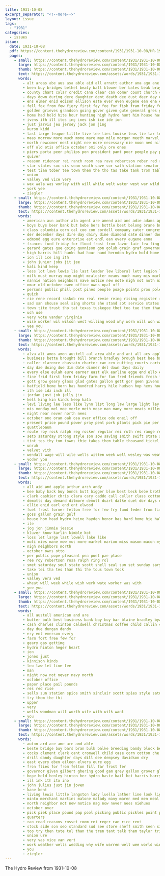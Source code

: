 ```yaml
---
title: 1931-10-08
excerpt_separator: "<!--more-->"
layout: issue
tags:
  - "1931"
categories:
  - issues
issue:
  date: 1931-10-08
  pdf: https://content.thehydroreview.com/content/1931/1931-10-08/HR-1931-10-08.pdf
  pages:
    - small: https://content.thehydroreview.com/content/1931/1931-10-08/small/HR-1931-10-08-01.jpg
      large: https://content.thehydroreview.com/content/1931/1931-10-08/large/HR-1931-10-08-01.jpg
      thumb: https://content.thehydroreview.com/content/1931/1931-10-08/thumbnails/HR-1931-10-08-01.jpg
      text: https://content.thehydroreview.com/assets/words/1931/1931-10-08/HR-1931-10-08-01.txt
      words:
        - alt areas abe aus asa able aid all arnett author ana ago ane arms and arthur acs aban
        - been buy bridges bethel beaty ball blower ber bales beak bray baby bair baptist body binger bina bear banks bill bae bankers bead but bil both band best buffalo black bank business bet bradshaw bel blaine beat
        - county chant colar credit cana clear can comer count church custer che crea company coin cam chill cane chance child come city caddo congress cedar car corp close
        - days down during dere daughter dent death dee dust deer day doctor danger dies
        - ens elmer enid edison ellison este ever even eugene ean ena ead ernest esses eakins eli
        - fell fox from few fiery first fay foe for fish fram friday found free filling friend fos farm farmer fah
        - golden grieves grandson going gover given gute general gres gibbon gee gab game gin gum garvey groom good genes
        - home had hold hite hour hunting high hydro hunt him house hardware her hud head hess hen held helt has hee har handle hose haga hien
        - ivens ith ill ites ing ines ish ice ide ion
        - just jarvis jeu jersey jack jon jing
        - kuron kidd
        - last large league little live lee lies louise leas lie lar loon leader loa lean larger
        - maas morrow more much mone mare may mile morgan meeth marvel mito might man market matte mention missouri mike mele many miss mix miller mas made mis men
        - north newcomer nest night nee nore necessary nie noon ned nil neighbor not new nance now nga notice news noma name
        - off old otis office october omi only ore ones
        - piers porta peer philips pon president pant poor people pay plan per phy plenty posin pate pak place private pla pitzer pack peak public power pain pal pers
        - quiver
        - reason ridenour rei ranch room rea rave robertson reber red rious ring reer
        - star states soc sis seam seath save sor sath station senator sleep sylvester sam set seats standing stevens stoe sas slow store stoves sunday son sil sie smith sale she swing stock sting safe sour score sar sal saturday sider stanfill saw showell six special
        - test tian tober tee town them the tho tas take tank trom table tod trailer tae toe thi ton tol tow tie tala ted terrible tes then tom tra ten than texas try
        - union
        - valley ved vice very
        - wax wala was worley with will while welt water west war wild wolf waller went wish wedding white wie wil weed wave wally wan wooden weatherford world well week
        - york yee
        - ziegler
    - small: https://content.thehydroreview.com/content/1931/1931-10-08/small/HR-1931-10-08-02.jpg
      large: https://content.thehydroreview.com/content/1931/1931-10-08/large/HR-1931-10-08-02.jpg
      thumb: https://content.thehydroreview.com/content/1931/1931-10-08/thumbnails/HR-1931-10-08-02.jpg
      text: https://content.thehydroreview.com/assets/words/1931/1931-10-08/HR-1931-10-08-02.txt
      words:
        - american aun author ala agent are amend aid and adie adams apt apple ard all asia
        - boys buys beer bank but bebe bers bottle best belong brane business beek both bryan bran billy banks been brief bassler busi bene beisel bread bureau
        - class columbia corn cal coo con cordell company cater congress carolina civil city county come creek crail clos cousins che core crom cate cee cares
        - der december days dire day dairy dime diamond date dinner done delaware
        - edmond egg eure enterprise est endl ean every eugene enna
        - frances fund friday for flood frost from favor fair few fing first foster friendly
        - gerard gates gue going gunnison gon golub grain graf governor graves gin goes general gold
        - high harris hill hanks had hour hand herndon hydro hold home hay harm hard has human him hampshire henry han
        - ion ill ice ing ith
        - john junior jobs jit jee
        - kali kind keep
        - less lot laws lewis lie last leader lew liberal lett legion little labor lay
        - milk must murray may might mcalester means much many mis market meal morris men maryland mash maine mann man mor mae more
        - nannie nation neighbors nave notice new note nigh not noth nat now night nutter
        - omar old october owen office owns opal off
        - persons public phill post pines people poage points proo pole per pay president peal plant phy plan peres
        - quick
        - rie rene record raskob rex real revie reing rising register royal
        - sad san shouse seal sing shorts she stand sot service states seed sours sickles sickle side south state sola score spohn sunday swallows sues soy save servant say senior small share sugar swope sale solid
        - town tite trust tho tat texas tuskegee thet too tue them than thi ton the tow times tines ten till tal toa tate timbers toy tape
        - uch use
        - very vote vander virginia
        - wise worker wil wilson west willing wood why worn will won wage wages week work wes wait winter was wissing wedge went with writer
        - yee you
    - small: https://content.thehydroreview.com/content/1931/1931-10-08/small/HR-1931-10-08-03.jpg
      large: https://content.thehydroreview.com/content/1931/1931-10-08/large/HR-1931-10-08-03.jpg
      thumb: https://content.thehydroreview.com/content/1931/1931-10-08/thumbnails/HR-1931-10-08-03.jpg
      text: https://content.thehydroreview.com/assets/words/1931/1931-10-08/HR-1931-10-08-03.txt
      words:
        - alva ali amos amon austell aul area able and ani all acs apple ale ace alge appleman ater are
        - business bette brought bill branch bradley brough best bee bart barber ber baby bet byam bank burner beans butte butter
        - caller clarence chastain charter can cen cutting courts cartwright city cash company charles car cost crail curly church coffee caddo come cold cry con comes channels
        - day dae doing due dim date dinner del down days daily
        - every else eulah eure earner east elk earline egge end ello egg elmer eral eith eck ery early evens
        - fine frid first fern friday farm for fam fred friends fresh few from full fete fable frank
        - gott grow geary glass glad gates gallon gett gor geen givens
        - hatfield home horn has hundred harry hile hudson hop hems how hinton holy henke hydro hone half heart helps hunting hay hag
        - ith ise ida inch ill
        - jordan just job jelly jin
        - kell king kin kinds keep kata
        - levi living lee less like lynn list long law large light ley leet low loo lorene luella lok leather last let look
        - mis monday mel moe merle meth mose man many more meats miller mia miss miles myler market men money much moat meck marie mustard meza mary mauk
        - night near never north nees
        - october ono oran oak osa over office ode oneil off
        - present price pound power pray pent pork plants pick pie per pee pay pears pea pitzer pack place part phon
        - quattlebaum
        - route roy rock ralph reg rocker regular rei ruth res range reach render ret reed
        - seto saturday strong style son sow saving smith swift state sales service salesman stare sale safe sells see share sud sara selling short sunday star stroy store sad ser sparks stock
        - tint tes thy ton towns thie takes them table thousand tickel triplett too the tar tie than tast tobe
        - unruh
        - velvet vith
        - wendall wage will wile wells witten week well wesley was weatherford wife wires with willing woy woodman wages
        - yoder you
    - small: https://content.thehydroreview.com/content/1931/1931-10-08/small/HR-1931-10-08-04.jpg
      large: https://content.thehydroreview.com/content/1931/1931-10-08/large/HR-1931-10-08-04.jpg
      thumb: https://content.thehydroreview.com/content/1931/1931-10-08/thumbnails/HR-1931-10-08-04.jpg
      text: https://content.thehydroreview.com/assets/words/1931/1931-10-08/HR-1931-10-08-04.txt
      words:
        - all aid and apple arthur arch andy
        - bee baby back buy bonds butt bigger blue best beck bebe brother bastin bread bran blum business butter bank banks bea bring bie
        - clark cashier chris clara cary caddo call cellar class cotton cedar cea cree city car child close collins coffee can cay check crites county cook claudia corn charter
        - demotts day demand ditmore demott duart dalke duet dor days due dinner
        - ellie enid earl end ent elwood
        - fuel frost former felton free for few fry fund feder from first fox friday fing fred farm fair
        - goss gallon grain golf
        - house hom head hydro heine hayden honor has hard home hie halt hazel heres her henry hae hag
        - ile
        - jog jon jimmie jessie
        - kluver know karlin kimble kot
        - loss let large last lowell lake like
        - moti mies mane mow mus more market marion miss mason macon myrtle mer monday mar
        - nigh neighbors north
        - october owns otto
        - per public pope pleasant pea poet pae place
        - ree roy robertson rosa ralph ring rol
        - smet saturday seul state scott shell seal sun set sunday sary staten stock seed she sot store sackson stockton shown son surplus
        - take tei tha tes than thi the tous town tock
        - union
        - valley vera ved
        - wheat will week while wish werk wate worker was with
        - yee you
    - small: https://content.thehydroreview.com/content/1931/1931-10-08/small/HR-1931-10-08-05.jpg
      large: https://content.thehydroreview.com/content/1931/1931-10-08/large/HR-1931-10-08-05.jpg
      thumb: https://content.thehydroreview.com/content/1931/1931-10-08/thumbnails/HR-1931-10-08-05.jpg
      text: https://content.thehydroreview.com/assets/words/1931/1931-10-08/HR-1931-10-08-05.txt
      words:
        - all austell american and are
        - butter bulk best business bank boy buy bar blaine bradley byam beans bob
        - cash charles clinton caldwell christmas coffee child callin candy comes courts can choice
        - day due dungan dandy
        - ery ent emerson every
        - farm fort free few for
        - geary gas getting
        - hydro hinton heger heart
        - ion
        - jones just
        - kinnison kinds
        - leo law let line lee
        - man
        - night now not never navy north
        - october office
        - paper place pail pounds
        - res red rise
        - sells sun station spice smith sinclair scott spies style saturday sale service
        - try them the thi
        - upper
        - very
        - wells woodman will worth wife with wilk want
        - you
    - small: https://content.thehydroreview.com/content/1931/1931-10-08/small/HR-1931-10-08-06.jpg
      large: https://content.thehydroreview.com/content/1931/1931-10-08/large/HR-1931-10-08-06.jpg
      thumb: https://content.thehydroreview.com/content/1931/1931-10-08/thumbnails/HR-1931-10-08-06.jpg
      text: https://content.thehydroreview.com/assets/words/1931/1931-10-08/HR-1931-10-08-06.txt
      words:
        - auton ard ace ane are and able
        - beste bridge buy bars bran bulk balke breeding bandy block begin bradford blood brothers beans bau bees bring brasher boy bein bacon business but
        - cocks clement clark cant cromwell child case corn cotton che crom church cecelia chief carl cata clock county city choice chair cobb close cream
        - drill dandy daughter days dill dee dempsey davidson dry
        - east every eben eileen elvera eure egg
        - fron flies for from felton fill far frost fer
        - governor given gilbert ghering good gam grey gallon grover glad general garvey
        - hope held henley hinton her hydro haste hail hot harris harry hens holter hoyt hardware hill
        - ill ink ith ito ino
        - john julius just jin joven
        - kane kent
        - living lewis little langston lady luella lather line look light left law laundry labor lunsford lee luth leo like
        - minto merchant martins malone malady many maren med men meal must much mean miller main miss more mobile marcum murray may margaret marshall
        - north neighbor not new notice nag now never nees niehues
        - october over
        - pick piek place pound pap pool picking public pickles point pepper poi president post pac purcell pitzer people pinto pounds peace
        - quarters
        - ran read reasons rosset room rei reger rae rice rent
        - stock side son seo standard sud see store sheff smith seen signs sae sons save saturday style sar station soap sardin summer she service state star stand shelby sugar step
        - too try then tote tol than the tren tant talk them taylor trip teen test tye texas ten town
        - union ure
        - very vas vice van vert
        - work weather wells wedding why wife warren well wee world windows wil white williams week wearing with was will went
        - you
        - ziegler
---
```


The Hydro Review from 1931-10-08

<!--more-->

